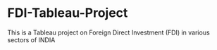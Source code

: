 # FDI-Tableau-Project
This is a Tableau project on Foreign Direct Investment (FDI) in various sectors of INDIA 
